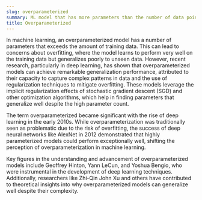```yaml
---
slug: overparameterized
summary: ML model that has more parameters than the number of data points available for training.
title: Overparameterized
---
```


In machine learning, an overparameterized model has a number of parameters that exceeds the amount of training data. This can lead to concerns about overfitting, where the model learns to perform very well on the training data but generalizes poorly to unseen data. However, recent research, particularly in deep learning, has shown that overparameterized models can achieve remarkable generalization performance, attributed to their capacity to capture complex patterns in data and the use of regularization techniques to mitigate overfitting. These models leverage the implicit regularization effects of stochastic gradient descent (SGD) and other optimization algorithms, which help in finding parameters that generalize well despite the high parameter count.

The term overparameterized became significant with the rise of deep learning in the early 2010s. While overparameterization was traditionally seen as problematic due to the risk of overfitting, the success of deep neural networks like AlexNet in 2012 demonstrated that highly parameterized models could perform exceptionally well, shifting the perception of overparameterization in machine learning.

Key figures in the understanding and advancement of overparameterized models include Geoffrey Hinton, Yann LeCun, and Yoshua Bengio, who were instrumental in the development of deep learning techniques. Additionally, researchers like Zhi-Qin John Xu and others have contributed to theoretical insights into why overparameterized models can generalize well despite their complexity.
